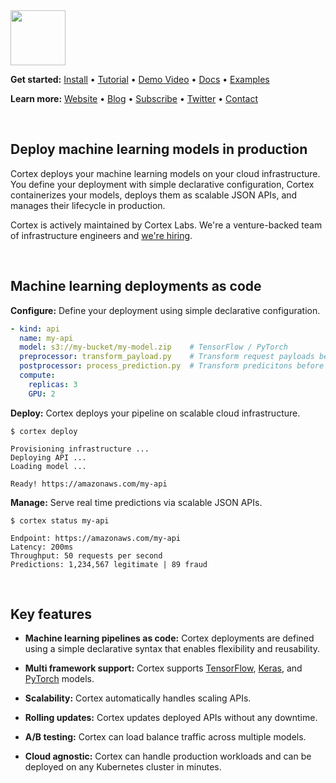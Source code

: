 <img src='https://s3-us-west-2.amazonaws.com/cortex-public/logo.png' height='88'>

<br>

**Get started:** [Install](https://docs.cortex.dev/install) • [Tutorial](https://docs.cortex.dev/tutorial) • [Demo Video](https://www.youtube.com/watch?v=tgMjCOD_ufo) • <!-- CORTEX_VERSION_MINOR_STABLE e.g. https://docs.cortex.dev/v/0.2/ -->[Docs](https://docs.cortex.dev) • <!-- CORTEX_VERSION_MINOR_STABLE -->[Examples](https://github.com/cortexlabs/cortex/tree/0.4/examples)

**Learn more:** [Website](https://cortex.dev) • [Blog](https://blog.cortex.dev) • [Subscribe](https://cortexlabs.us20.list-manage.com/subscribe?u=a1987373ab814f20961fd90b4&id=ae83491e1c) • [Twitter](https://twitter.com/cortex_deploy) • [Contact](mailto:hello@cortex.dev)

<br>

## Deploy machine learning models in production

Cortex deploys your machine learning models on your cloud infrastructure. You define your deployment with simple declarative configuration, Cortex containerizes your models, deploys them as scalable JSON APIs, and manages their lifecycle in production.

Cortex is actively maintained by Cortex Labs. We're a venture-backed team of infrastructure engineers and [we're hiring](https://angel.co/cortex-labs-inc/jobs).

<br>

## Machine learning deployments as code

**Configure:** Define your deployment using simple declarative configuration.

```yaml
- kind: api
  name: my-api
  model: s3://my-bucket/my-model.zip    # TensorFlow / PyTorch
  preprocessor: transform_payload.py    # Transform request payloads before inference
  postprocessor: process_prediction.py  # Transform predicitons before responding to the client
  compute:
    replicas: 3
    GPU: 2
```

**Deploy:** Cortex deploys your pipeline on scalable cloud infrastructure.

```
$ cortex deploy

Provisioning infrastructure ...
Deploying API ...
Loading model ...

Ready! https://amazonaws.com/my-api
```

**Manage:** Serve real time predictions via scalable JSON APIs.

```
$ cortex status my-api

Endpoint: https://amazonaws.com/my-api
Latency: 200ms
Throughput: 50 requests per second
Predictions: 1,234,567 legitimate | 89 fraud
```

<br>

## Key features

- **Machine learning pipelines as code:** Cortex deployments are defined using a simple declarative syntax that enables flexibility and reusability.

- **Multi framework support:** Cortex supports [TensorFlow](https://www.tensorflow.org), [Keras](https://keras.io), and [PyTorch](https://pytorch.org) models.

- **Scalability:** Cortex automatically handles scaling APIs.

- **Rolling updates:** Cortex updates deployed APIs without any downtime.

- **A/B testing:** Cortex can load balance traffic across multiple models.

- **Cloud agnostic:** Cortex can handle production workloads and can be deployed on any Kubernetes cluster in minutes.

